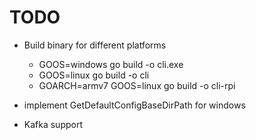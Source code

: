 # TODO

- Build binary for different platforms
    - GOOS=windows go build -o cli.exe
    - GOOS=linux go build -o cli
    - GOARCH=armv7 GOOS=linux go build -o cli-rpi
    
- implement GetDefaultConfigBaseDirPath for windows 
- Kafka support 